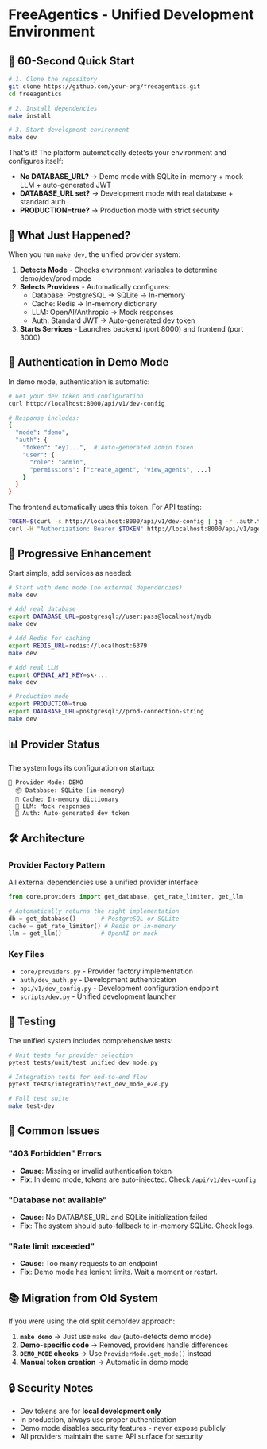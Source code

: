 # FreeAgentics - Unified Development Environment

## 🚀 60-Second Quick Start

```bash
# 1. Clone the repository
git clone https://github.com/your-org/freeagentics.git
cd freeagentics

# 2. Install dependencies
make install

# 3. Start development environment
make dev
```

That's it! The platform automatically detects your environment and configures itself:

- **No DATABASE_URL?** → Demo mode with SQLite in-memory + mock LLM + auto-generated JWT
- **DATABASE_URL set?** → Development mode with real database + standard auth
- **PRODUCTION=true?** → Production mode with strict security

## 🎯 What Just Happened?

When you run `make dev`, the unified provider system:

1. **Detects Mode** - Checks environment variables to determine demo/dev/prod mode
2. **Selects Providers** - Automatically configures:
   - Database: PostgreSQL → SQLite → In-memory
   - Cache: Redis → In-memory dictionary  
   - LLM: OpenAI/Anthropic → Mock responses
   - Auth: Standard JWT → Auto-generated dev token
3. **Starts Services** - Launches backend (port 8000) and frontend (port 3000)

## 🔑 Authentication in Demo Mode

In demo mode, authentication is automatic:

```bash
# Get your dev token and configuration
curl http://localhost:8000/api/v1/dev-config

# Response includes:
{
  "mode": "demo",
  "auth": {
    "token": "eyJ...",  # Auto-generated admin token
    "user": {
      "role": "admin",
      "permissions": ["create_agent", "view_agents", ...]
    }
  }
}
```

The frontend automatically uses this token. For API testing:

```bash
TOKEN=$(curl -s http://localhost:8000/api/v1/dev-config | jq -r .auth.token)
curl -H "Authorization: Bearer $TOKEN" http://localhost:8000/api/v1/agents
```

## 🔧 Progressive Enhancement

Start simple, add services as needed:

```bash
# Start with demo mode (no external dependencies)
make dev

# Add real database
export DATABASE_URL=postgresql://user:pass@localhost/mydb
make dev

# Add Redis for caching
export REDIS_URL=redis://localhost:6379
make dev

# Add real LLM
export OPENAI_API_KEY=sk-...
make dev

# Production mode
export PRODUCTION=true
export DATABASE_URL=postgresql://prod-connection-string
make dev
```

## 📊 Provider Status

The system logs its configuration on startup:

```
🎯 Provider Mode: DEMO
  📦 Database: SQLite (in-memory)
  💾 Cache: In-memory dictionary
  🤖 LLM: Mock responses
  🔑 Auth: Auto-generated dev token
```

## 🛠️ Architecture

### Provider Factory Pattern

All external dependencies use a unified provider interface:

```python
from core.providers import get_database, get_rate_limiter, get_llm

# Automatically returns the right implementation
db = get_database()       # PostgreSQL or SQLite
cache = get_rate_limiter() # Redis or in-memory
llm = get_llm()           # OpenAI or mock
```

### Key Files

- `core/providers.py` - Provider factory implementation
- `auth/dev_auth.py` - Development authentication
- `api/v1/dev_config.py` - Development configuration endpoint
- `scripts/dev.py` - Unified development launcher

## 🧪 Testing

The unified system includes comprehensive tests:

```bash
# Unit tests for provider selection
pytest tests/unit/test_unified_dev_mode.py

# Integration tests for end-to-end flow
pytest tests/integration/test_dev_mode_e2e.py

# Full test suite
make test-dev
```

## 🚨 Common Issues

### "403 Forbidden" Errors
- **Cause**: Missing or invalid authentication token
- **Fix**: In demo mode, tokens are auto-injected. Check `/api/v1/dev-config`

### "Database not available"
- **Cause**: No DATABASE_URL and SQLite initialization failed
- **Fix**: The system should auto-fallback to in-memory SQLite. Check logs.

### "Rate limit exceeded"
- **Cause**: Too many requests to an endpoint
- **Fix**: Demo mode has lenient limits. Wait a moment or restart.

## 📚 Migration from Old System

If you were using the old split demo/dev approach:

1. **`make demo`** → Just use `make dev` (auto-detects demo mode)
2. **Demo-specific code** → Removed, providers handle differences
3. **`DEMO_MODE` checks** → Use `ProviderMode.get_mode()` instead
4. **Manual token creation** → Automatic in demo mode

## 🔒 Security Notes

- Dev tokens are for **local development only**
- In production, always use proper authentication
- Demo mode disables security features - never expose publicly
- All providers maintain the same API surface for security